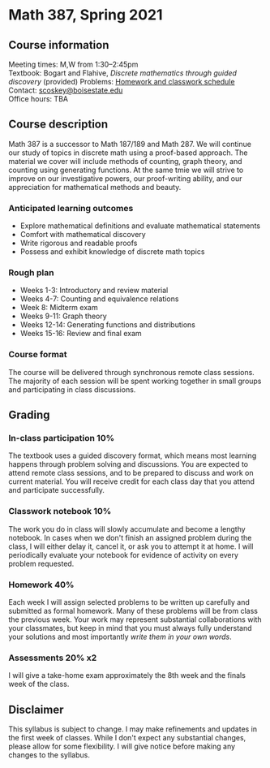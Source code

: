 # Math 387, Spring 2021

## Course information

Meeting times: M,W from 1:30&ndash;2:45pm  
Textbook: Bogart and Flahive, *Discrete mathematics through guided discovery* (provided)
Problems: [Homework and classwork schedule](homework)  
Contact: scoskey@boisestate.edu  
Office hours: TBA

## Course description

Math 387 is a successor to Math 187/189 and Math 287. We will continue our study of topics in discrete math using a proof-based approach. The material we cover will include methods of counting, graph theory, and counting using generating functions. At the same tmie we will strive to improve on our investigative powers, our proof-writing ability, and our appreciation for mathematical methods and beauty.

### Anticipated learning outcomes

* Explore mathematical definitions and evaluate mathematical statements
* Comfort with mathematical discovery
* Write rigorous and readable proofs
* Possess and exhibit knowledge of discrete math topics

### Rough plan

* Weeks 1-3: Introductory and review material
* Weeks 4-7: Counting and equivalence relations
* Week 8: Midterm exam
* Weeks 9-11: Graph theory
* Weeks 12-14: Generating functions and distributions
* Weeks 15-16: Review and final exam

### Course format

The course will be delivered through synchronous remote class sessions. The majority of each session will be spent working together in small groups and participating in class discussions.

## Grading

### In-class participation 10%

The textbook uses a guided discovery format, which means most learning happens through problem solving and discussions. You are expected to attend remote class sessions, and to be prepared to discuss and work on current material. You will receive credit for each class day that you attend and participate successfully.

### Classwork notebook 10%

The work you do in class will slowly accumulate and become a lengthy notebook. In cases when we don't finish an assigned problem during the class, I will either delay it, cancel it, or ask you to attempt it at home. I will periodically evaluate your notebook for evidence of activity on every problem requested.

### Homework 40%

Each week I will assign selected problems to be written up carefully and submitted as formal homework. Many of these problems will be from class the previous week. Your work may represent substantial collaborations with your classmates, but keep in mind that you must always fully understand your solutions and most importantly *write them in your own words*.

### Assessments 20% x2

I will give a take-home exam approximately the 8th week and the finals week of the class.

## Disclaimer

This syllabus is subject to change. I may make refinements and updates in the first week of classes. While I don't expect any substantial changes, please allow for some flexibility. I will give notice before making any changes to the syllabus.
